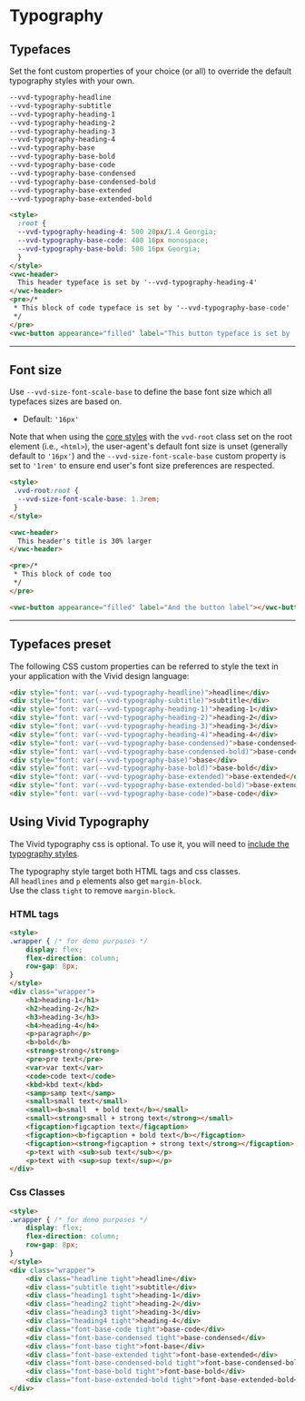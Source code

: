 # Typography

## Typefaces

Set the font custom properties of your choice (or all) to override the default typography styles with your own.

```css
--vvd-typography-headline
--vvd-typography-subtitle
--vvd-typography-heading-1
--vvd-typography-heading-2
--vvd-typography-heading-3
--vvd-typography-heading-4
--vvd-typography-base
--vvd-typography-base-bold
--vvd-typography-base-code
--vvd-typography-base-condensed
--vvd-typography-base-condensed-bold
--vvd-typography-base-extended
--vvd-typography-base-extended-bold
```


```html preview
<style>
  :root {
  --vvd-typography-heading-4: 500 20px/1.4 Georgia;
  --vvd-typography-base-code: 400 16px monospace;
  --vvd-typography-base-bold: 500 16px Georgia;
  }
</style>
<vwc-header>
  This header typeface is set by '--vvd-typography-heading-4' 
</vwc-header>
<pre>/*
 * This block of code typeface is set by '--vvd-typography-base-code'
 */
</pre>
<vwc-button appearance="filled" label="This button typeface is set by '--vvd-typography-base-bold'"></vwc-button>
```

---

## Font size

Use `--vvd-size-font-scale-base` to define the base font size which all typefaces sizes are based on.

- Default: `'16px'`

Note that when using the [core styles](/#core-optional) with the `vvd-root` class set on the root element (i.e., `<html>`), the user-agent's default font size is unset (generally default to `'16px'`) and the `--vvd-size-font-scale-base` custom property is set to `'1rem'` to ensure end user's font size preferences are respected.

```html preview
<style>
 .vvd-root:root {
  --vvd-size-font-scale-base: 1.3rem;
 }
</style>

<vwc-header>
  This header's title is 30% larger
</vwc-header>

<pre>/*
 * This block of code too
 */
</pre>

<vwc-button appearance="filled" label="And the button label"></vwc-button>
```

---

## Typefaces preset

The following CSS custom properties can be referred to style the text in your application with the Vivid design language:

```html preview
<div style="font: var(--vvd-typography-headline)">headline</div>
<div style="font: var(--vvd-typography-subtitle)">subtitle</div>
<div style="font: var(--vvd-typography-heading-1)">heading-1</div>
<div style="font: var(--vvd-typography-heading-2)">heading-2</div>
<div style="font: var(--vvd-typography-heading-3)">heading-3</div>
<div style="font: var(--vvd-typography-heading-4)">heading-4</div>
<div style="font: var(--vvd-typography-base-condensed)">base-condensed</div>
<div style="font: var(--vvd-typography-base-condensed-bold)">base-condensed-bold</div>
<div style="font: var(--vvd-typography-base)">base</div>
<div style="font: var(--vvd-typography-base-bold)">base-bold</div>
<div style="font: var(--vvd-typography-base-extended)">base-extended</div>
<div style="font: var(--vvd-typography-base-extended-bold)">base-extended-bold</div>
<div style="font: var(--vvd-typography-base-code)">base-code</div>
```



## Using Vivid Typography

The Vivid typography css is optional. To use it, you will need to [include the typography styles](/getting-started/advanced).

The typography style target both HTML tags and css classes.  
All `headlines` and `p` elements also get `margin-block`.  
Use the class `tight` to remove `margin-block`.  

### HTML tags

```html preview
<style>
.wrapper { /* for demo purposes */
	display: flex;
	flex-direction: column;
	row-gap: 8px;
}
</style>
<div class="wrapper">
	<h1>heading-1</h1>
	<h2>heading-2</h2>
	<h3>heading-3</h3>
	<h4>heading-4</h4>
	<p>paragraph</p>
	<b>bold</b>
	<strong>strong</strong>
	<pre>pre text</pre>
	<var>var text</var>
	<code>code text</code>
	<kbd>kbd text</kbd>
	<samp>samp text</samp>
	<small>small text</small>
	<small><b>small  + bold text</b></small>
	<small><strong>small + strong text</strong></small>
	<figcaption>figcaption text</figcaption>
	<figcaption><b>figcaption + bold text</b></figcaption>
	<figcaption><strong>figcaption + strong text</strong></figcaption>
	<p>text with <sub>sub text</sub></p>
	<p>text with <sup>sup text</sup></p>
</div>
```

### Css Classes

```html preview
<style>
.wrapper { /* for demo purposes */
	display: flex;
	flex-direction: column;
	row-gap: 8px;
}
</style>
<div class="wrapper">
	<div class="headline tight">headline</div>
	<div class="subtitle tight">subtitle</div>
	<div class="heading1 tight">heading-1</div>
	<div class="heading2 tight">heading-2</div>
	<div class="heading3 tight">heading-3</div>
	<div class="heading4 tight">heading-4</div>
	<div class="font-base-code tight">base-code</div>
	<div class="font-base-condensed tight">base-condensed</div>
	<div class="font-base tight">font-base</div>
	<div class="font-base-extended tight">font-base-extended</div>
	<div class="font-base-condensed-bold tight">font-base-condensed-bold</div>
	<div class="font-base-bold tight">font-base-bold</div>
	<div class="font-base-extended-bold tight">font-base-extended-bold</div>
</div>
```

